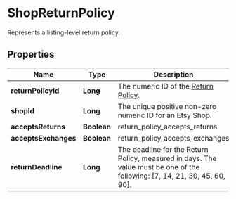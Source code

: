 

# ShopReturnPolicy

Represents a listing-level return policy.

## Properties

Name | Type | Description | Notes
------------ | ------------- | ------------- | -------------
**returnPolicyId** | **Long** | The numeric ID of the [Return Policy](/documentation/reference#operation/getShopReturnPolicies). |  [optional]
**shopId** | **Long** | The unique positive non-zero numeric ID for an Etsy Shop. |  [optional]
**acceptsReturns** | **Boolean** | return_policy_accepts_returns |  [optional]
**acceptsExchanges** | **Boolean** | return_policy_accepts_exchanges |  [optional]
**returnDeadline** | **Long** | The deadline for the Return Policy, measured in days. The value must be one of the following: [7, 14, 21, 30, 45, 60, 90]. |  [optional]



